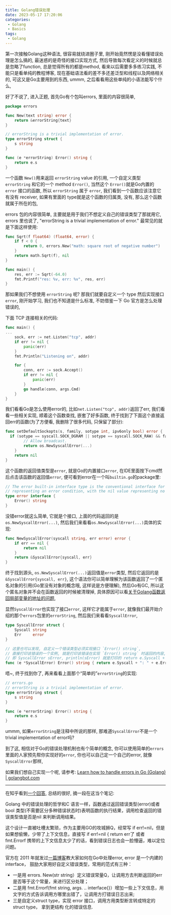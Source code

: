 ```yaml
---
title: Golang错误处理
date: 2023-05-17 17:20:06
categories:
 - Golang
 - Basics
tags:
 - Golang
---
```


第一次接触Golang这种语法, 很容易就绕进圈子里, 刚开始竟然愣是没看懂错误处理是怎么搞的, 最迷惑的是奇怪的接口实现方式, 然后导致每次看定义的时候就总是忽略了function, 总是觉得所有的都是method, 看来以后需要多多练习实践,  不能只是看单纯的教程博客, 现在基础语法看的差不多还差泛型和线程以及网络相关的, 可这又是Go主要用到的东西, ummm, 之后看看用这些单纯的小语法能写个什么, 

好了不说了, 进入正题, 首先Go有个包叫errors, 里面的内容很简单, 

```go
package errors

func New(text string) error {
	return &errorString{text}
}

// errorString is a trivial implementation of error.
type errorString struct {
	s string
}

func (e *errorString) Error() string {
	return e.s
}
```

一个函数 `New()`用来返回 `errorString` value 的引用, 一个自定义类型 `errorString` 和它的一个 method `Error()`, 当然这个 `Error()`就是Go内置的 `error` 接口的函数, 所以 `errorString` 属于 `error`, 我们看到一个函数应该注意它有没有 receiver, 如果有里面的 type就是这个函数的归属类, 没有, 那么这个函数就属于所在的包, 

errors 包的内容很简单, 主要就是用于我们不想定义自己的错误类型了那就用它, errors 里也说了, "errorString is a trivial implementation of error." 最常见的就是下面这样使用: 

```go
func Sqrt(f float64) (float64, error) {
	if f < 0 {
		return 0, errors.New("math: square root of negative number")
	}
	return math.Sqrt(f), nil
}

func main() {
	res, err := Sqrt(-64.0)
	fmt.Printf("res: %v, err: %v", res, err)
}
```

那如果我们不想使用 `errorString` 呢? 那我们就要自定义一个 type 然后实现接口 `error`, 刚开始学习, 我们也不知道是什么标准, 不妨借鉴一下 Go 官方是怎么处理错误的, 

下面 TCP 连接相关的代码:

```go
func main() {
...
	sock, err := net.Listen("tcp", addr)
	if err != nil {
		panic(err)
	}
	fmt.Println("Listening on", addr)

	for {
		conn, err := sock.Accept()
		if err != nil {
			panic(err)
		}
		go handle(conn, args.Cmd)
	}
}
```

我们看看Go是怎么使用error的, 比如`net.Listen("tcp", addr)`返回了err, 我们看看一些相关实现, 顺着这个函数查找, 嵌套了好多函数, 终于找到了下面这个直接返回err的函数(为了方便看, 我删除了很多代码, 只保留了部分):

```go
func setDefaultSockopts(s, family, sotype int, ipv6only bool) error {
  if (sotype == syscall.SOCK_DGRAM || sotype == syscall.SOCK_RAW) && family != syscall.AF_UNIX {
		// Allow broadcast.
		return os.NewSyscallError(...)
	}
	return nil
}
```

这个函数的返回值类型是`error`, 就是Go的内置接口`error`, 在IDE里面按下cmd然后点击该函数的返回值`error`, 便可看到error在一个叫`builtin.go`的package里:

```go
// The error built-in interface type is the conventional interface for
// representing an error condition, with the nil value representing no error.
type error interface {
	Error() string
}
```

没错error就这么简单, 它就是个接口, 上面的代码返回的是`os.NewSyscallError(...)`, 然后我们来看看`os.NewSyscallError(...)`具体的实现:

```go
func NewSyscallError(syscall string, err error) error {
	if err == nil {
		return nil
	}
	return &SyscallError{syscall, err}
}
```

终于找到源头, `os.NewSyscallError(...)`返回值是`error`类型, 然后它返回的是`&SyscallError{syscall, err}`, 这个语法你可以简单理解为该函数返回了一个匿名对象的引用(Go里没有对象的概念哦, 这样说是方便理解), 然后Go有GC, 所以这个匿名对象并不会在函数返回的时候被清理掉, 具体原因可以看[关于Golang函数返回局部变量的地址的问题](https://davidzhu.xyz/2023/05/15/Golang/Basics/lifetime-of-variables/), 

显然`SyscallError`也实现了接口`error`, 这样它才能属于`error`, 就像我们最开始介绍的那个`errors`包里的`errorString`, 然后我们来看看`SyscallError`, 

```go
type SyscallError struct {
	Syscall string
	Err     error
}

// 这里也可以发现, 自定义一个错误类型必须实现接口 `Error() string`, 
// 直接打印该错误的一个实例, 就是打印该错误在实现 `Error() string` 时返回的内容, 
// 即 SyscallError sError, println(sError) 就是打印的 return e.Syscall + ": " + e.Err.Error()
func (e *SyscallError) Error() string { return e.Syscall + ": " + e.Err.Error() }
```

唔~, 终于找到你了, 再来看看上面那个“简单的”`errorString`的实现:

```go
// errors.go
// errorString is a trivial implementation of error.
type errorString struct {
	s string
}

func (e *errorString) Error() string {
	return e.s
}
```

ummm, 如果`errorString`是注释中所说的那样, 那难道`SyscallError`不是一个trivial implementation of error吗?

到了这, 相信对于Go的错误处理机制也有个简单的概念, 你可以使用简单的`errors`里面的人家预先帮你实现好的`error`, 你也可以自己定一个自己的error, 就像`SyscallError`那样, 

如果我们想自己实现一个呢, 请参考: [Learn how to handle errors in Go (Golang) | golangbot.com](https://golangbot.com/error-handling/)

----

在知乎看到[一个回答](https://www.zhihu.com/question/330263279/answer/726217922), 总结的很好, 摘一段在这当个笔记:

Golang 中的错误处理的哲学和C 语言一样，函数通过返回错误类型(error)或者 bool 类型(不需要区分多种错误状态时)表明函数的执行结果，调用检查返回的错误类型值是否是nil 来判断调用结果。

这个设计一直被吐槽太繁琐，作为主要用GO的攻城狮Q，经常写 if err!=nil，但是如果想偷懒，少带了上下文信息，直接写 if err!=nil { return err了 或者 fmt.Errorf 携带的上下文信息太少了的话，看到错误日志也会一脸懵逼，难以定位问题。

官方在 2011 年就发过[一篇博客](https://go.dev/blog/error-handling-and-go)教大家如何在Go中处理error, error 是一个内建的 interface， 鼓励大家用好自定义错误类型，常用的范式有三种：

- ﻿一是用 errors. New(str string）定义错误常量Q，让调用方去判断返回的err 是否等于这个常量，来进行区分处理；
- ﻿二是用 fmt.Errorf(fmt string, args. .. interface{}）增加一些上下文信息，用文字的方式告诉调用方哪里出错了，让调用方打错误日志出来;
- ﻿三是自定义struct type，实现 error 接口，调用方用类型断言转成特定的 struct type， 拿到更结构
   化的错误信息.